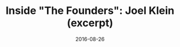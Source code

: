 --- 
title: "Inside \"The Founders\": Joel Klein (excerpt)" 
featured: interview-with-joel-klein.jpg
featuredAlt: Still image from a video interview
layout: "tc-single"
draft: false
hasContentInGallery: true
date: 2016-08-26
--- 